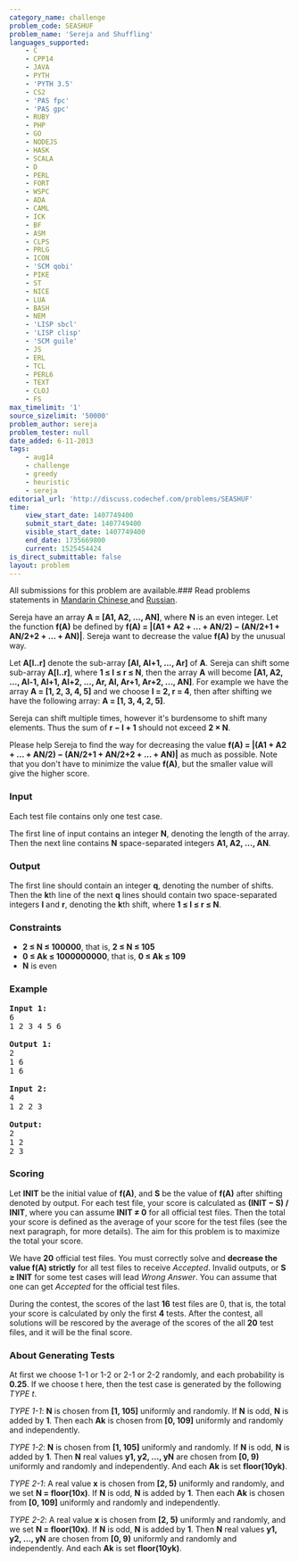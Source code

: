 ```yaml
---
category_name: challenge
problem_code: SEASHUF
problem_name: 'Sereja and Shuffling'
languages_supported:
    - C
    - CPP14
    - JAVA
    - PYTH
    - 'PYTH 3.5'
    - CS2
    - 'PAS fpc'
    - 'PAS gpc'
    - RUBY
    - PHP
    - GO
    - NODEJS
    - HASK
    - SCALA
    - D
    - PERL
    - FORT
    - WSPC
    - ADA
    - CAML
    - ICK
    - BF
    - ASM
    - CLPS
    - PRLG
    - ICON
    - 'SCM qobi'
    - PIKE
    - ST
    - NICE
    - LUA
    - BASH
    - NEM
    - 'LISP sbcl'
    - 'LISP clisp'
    - 'SCM guile'
    - JS
    - ERL
    - TCL
    - PERL6
    - TEXT
    - CLOJ
    - FS
max_timelimit: '1'
source_sizelimit: '50000'
problem_author: sereja
problem_tester: null
date_added: 6-11-2013
tags:
    - aug14
    - challenge
    - greedy
    - heuristic
    - sereja
editorial_url: 'http://discuss.codechef.com/problems/SEASHUF'
time:
    view_start_date: 1407749400
    submit_start_date: 1407749400
    visible_start_date: 1407749400
    end_date: 1735669800
    current: 1525454424
is_direct_submittable: false
layout: problem
---
```

All submissions for this problem are available.###  Read problems statements in [Mandarin Chinese ](http://www.codechef.com/download/translated/AUG14/mandarin/SEASHUF.pdf) and [Russian](http://www.codechef.com/download/translated/AUG14/russian/SEASHUF.pdf).

Sereja have an array **A = \[A1, A2, ..., AN\]**, where **N** is an even integer. Let the function **f(A)** be defined by **f(A) = |(A1 + A2 + ... + AN/2) − (AN/2+1 + AN/2+2 + ... + AN)|**. Sereja want to decrease the value **f(A)** by the unusual way.

Let **A\[l..r\]** denote the sub-array **\[Al, Al+1, ..., Ar\]** of **A**. Sereja can shift some sub-array **A\[l..r\]**, where **1 ≤ l ≤ r ≤ N**, then the array **A** will become **\[A1, A2, ..., Al-1, Al+1, Al+2, ..., Ar, Al, Ar+1, Ar+2, ..., AN\]**. For example we have the array **A = \[1, 2, 3, 4, 5\]** and we choose  **l = 2, r = 4**, then after shifting we have the following array: **A = \[1, 3, 4, 2, 5\]**.

Sereja can shift multiple times, however it's burdensome to shift many elements. Thus the sum of **r − l + 1** should not exceed **2 × N**.

Please help Sereja to find the way for decreasing the value **f(A) = |(A1 + A2 + ... + AN/2) − (AN/2+1 + AN/2+2 + ... + AN)|** as much as possible. Note that you don't have to minimize the value **f(A)**, but the smaller value will give the higher score.

### Input

Each test file contains only one test case.

The first line of input contains an integer **N**, denoting the length of the array. Then the next line contains **N** space-separated integers **A1, A2, ..., AN**.

### Output

The first line should contain an integer **q**, denoting the number of shifts. Then the **k**th line of the next **q** lines should contain two space-separated integers **l** and **r**, denoting the **k**th shift, where **1 ≤ l ≤ r ≤ N**.

### Constraints

- **2 ≤ N ≤ 100000**, that is, **2 ≤ N ≤ 105**
- **0 ≤ Ak ≤ 1000000000**, that is, **0 ≤ Ak ≤ 109**
- **N** is even

### Example

<pre>
<b>Input 1:</b>
6
1 2 3 4 5 6

<b>Output 1:</b>
2
1 6
1 6

<b>Input 2:</b>
4
1 2 2 3

<b>Output:</b>
2
1 2
2 3
</pre>
### Scoring

Let **INIT** be the initial value of **f(A)**, and **S** be the value of **f(A)** after shifting denoted by output. For each test file, your score is calculated as **(INIT − S) / INIT**, where you can assume **INIT ≠ 0** for all official test files. Then the total your score is defined as the average of your score for the test files (see the next paragraph, for more details). The aim for this problem is to maximize the total your score.

We have **20** official test files. You must correctly solve and **decrease the value f(A) strictly** for all test files to receive *Accepted*. Invalid outputs, or **S ≥ INIT** for some test cases will lead *Wrong Answer*. You can assume that one can get *Accepted* for the official test files.

During the contest, the scores of the last **16** test files are 0, that is, the total your score is calculated by only the first **4** tests. After the contest, all solutions will be rescored by the average of the scores of the all **20** test files, and it will be the final score.

### About Generating Tests

At first we choose 1-1 or 1-2 or 2-1 or 2-2 randomly, and each probability is **0.25**. If we choose t here, then the test case is generated by the following *TYPE t*.

*TYPE 1-1*: **N** is chosen from **\[1, 105\]** uniformly and randomly. If **N** is odd, **N** is added by **1**. Then each **Ak** is chosen from **\[0, 109\]** uniformly and randomly and independently.

*TYPE 1-2*: **N** is chosen from **\[1, 105\]** uniformly and randomly. If **N** is odd, **N** is added by **1**. Then **N** real values **y1, y2, ..., yN** are chosen from **\[0, 9)** uniformly and randomly and independently. And each **Ak** is set **floor(10yk)**.

*TYPE 2-1*: A real value **x** is chosen from **\[2, 5)** uniformly and randomly, and we set **N = floor(10x)**. If **N** is odd, **N** is added by **1**. Then each **Ak** is chosen from **\[0, 109\]** uniformly and randomly and independently.

*TYPE 2-2*: A real value **x** is chosen from **\[2, 5)** uniformly and randomly, and we set **N = floor(10x)**. If **N** is odd, **N** is added by **1**. Then **N** real values **y1, y2, ..., yN** are chosen from **\[0, 9)** uniformly and randomly and independently. And each **Ak** is set **floor(10yk)**.
